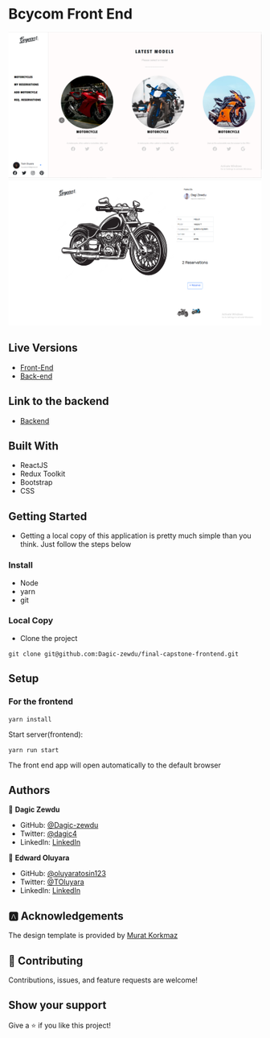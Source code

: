 # Bcycom Front End

![Screenshot](./src/images/CaptureI.PNG)
![Screenshot](./src/images/CaptureII.PNG)

## Live Versions

- [Front-End](https://bcycom.herokuapp.com/)
- [Back-end](http://sleepy-forest-22507.herokuapp.com/)

## Link to the backend

- [Backend](https://github.com/oluyaratosin123/Final-Capstone-Back-End)

## Built With

- ReactJS
- Redux Toolkit
- Bootstrap
- CSS

## Getting Started

- Getting a local copy of this application is pretty much simple than you think. Just follow the steps below

### Install

- Node
- yarn
- git

### Local Copy

- Clone the project

```
git clone git@github.com:Dagic-zewdu/final-capstone-frontend.git
```

## Setup

### For the frontend

```
yarn install
```

Start server(frontend):

```
yarn run start
```

The front end app will open automatically to the default browser

## Authors

👤 **Dagic Zewdu**

- GitHub: [@Dagic-zewdu](https://github.com/Dagic-zewdu)
- Twitter: [@dagic4](https://twitter.com/dagic4)
- LinkedIn: [LinkedIn](https://www.linkedin.com/in/dagic-zewdu/)

👤 **Edward Oluyara**

- GitHub: [@oluyaratosin123](https://github.com/oluyaratosin123)
- Twitter: [@TOluyara](https://twitter.com/TOluyara)
- LinkedIn: [LinkedIn](https://www.linkedin.com/in/edward-oluyara/)

## 🅰️ Acknowledgements

The design template is provided by
[Murat Korkmaz](https://www.behance.net/muratk)

## 🤝 Contributing

Contributions, issues, and feature requests are welcome!

## Show your support

Give a ⭐️ if you like this project!
